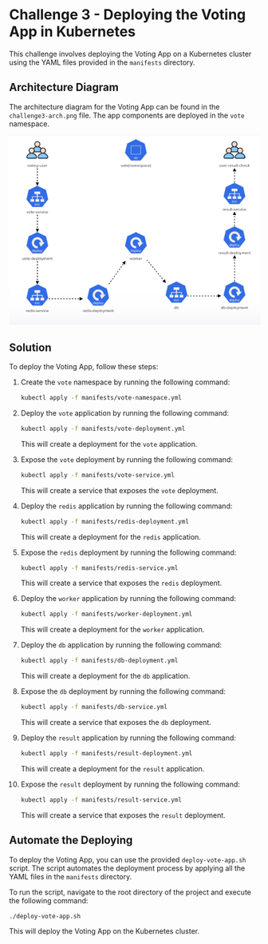 # Challenge 3 - Deploying the Voting App in Kubernetes

This challenge involves deploying the Voting App on a Kubernetes cluster using the YAML files provided in the `manifests` directory. 

## Architecture Diagram

The architecture diagram for the Voting App can be found in the `challenge3-arch.png` file. The app components are deployed in the `vote` namespace.

![Challenge 3 Architecture Diagram](./challenge3-arch.png)

## Solution

To deploy the Voting App, follow these steps:

1. Create the `vote` namespace by running the following command:
   
   ```bash
   kubectl apply -f manifests/vote-namespace.yml
   ```
2. Deploy the `vote` application by running the following command:
   
   ```bash
   kubectl apply -f manifests/vote-deployment.yml
   ```
   This will create a deployment for the `vote` application.

3. Expose the `vote` deployment by running the following command:
   
   ```bash
   kubectl apply -f manifests/vote-service.yml
   ```
   This will create a service that exposes the `vote` deployment.

4. Deploy the `redis` application by running the following command:
   
   ```bash
   kubectl apply -f manifests/redis-deployment.yml
   ```
   This will create a deployment for the `redis` application.

5. Expose the `redis` deployment by running the following command:
   
   ```bash
   kubectl apply -f manifests/redis-service.yml
   ```
   This will create a service that exposes the `redis` deployment.

6. Deploy the `worker` application by running the following command:
   
   ```bash
   kubectl apply -f manifests/worker-deployment.yml
   ```
   This will create a deployment for the `worker` application.

7. Deploy the `db` application by running the following command:
   
   ```bash
   kubectl apply -f manifests/db-deployment.yml
   ```
   This will create a deployment for the `db` application.

8. Expose the `db` deployment by running the following command:
   
   ```bash
   kubectl apply -f manifests/db-service.yml
   ```
   This will create a service that exposes the `db` deployment.

9. Deploy the `result` application by running the following command:
   
   ```bash
   kubectl apply -f manifests/result-deployment.yml
   ```
   This will create a deployment for the `result` application.

10. Expose the `result` deployment by running the following command:
    
    ```bash
    kubectl apply -f manifests/result-service.yml
    ```
    This will create a service that exposes the `result` deployment.

## Automate the Deploying

To deploy the Voting App, you can use the provided `deploy-vote-app.sh` script. The script automates the deployment process by applying all the YAML files in the `manifests` directory. 

To run the script, navigate to the root directory of the project and execute the following command:

```bash
./deploy-vote-app.sh
```

This will deploy the Voting App on the Kubernetes cluster.